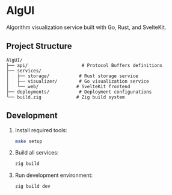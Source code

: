 # AlgUI

Algorithm visualization service built with Go, Rust, and SvelteKit.

## Project Structure

```
AlgUI/
├── api/                    # Protocol Buffers definitions
├── services/
│   ├── storage/           # Rust storage service
│   ├── visualizer/        # Go visualization service
│   └── web/              # SvelteKit frontend
├── deployments/           # Deployment configurations
└── build.zig             # Zig build system
```

## Development

1. Install required tools:
   ```bash
   make setup
   ```

2. Build all services:
   ```bash
   zig build
   ```

3. Run development environment:
   ```bash
   zig build dev
   ```
